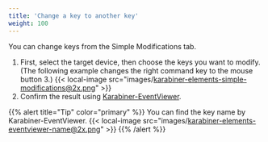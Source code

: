 ```yaml
---
title: 'Change a key to another key'
weight: 100
---
```


You can change keys from the Simple Modifications tab.

1.  First, select the target device, then choose the keys you want to modify.<br/>
    (The following example changes the right command key to the mouse button 3.)
    {{< local-image src="images/karabiner-elements-simple-modifications@2x.png" >}}
2.  Confirm the result using [Karabiner-EventViewer](/docs/manual/operation/eventviewer/).

{{% alert title="Tip" color="primary" %}}
You can find the key name by Karabiner-EventViewer.
{{< local-image src="images/karabiner-elements-eventviewer-name@2x.png" >}}
{{% /alert %}}
